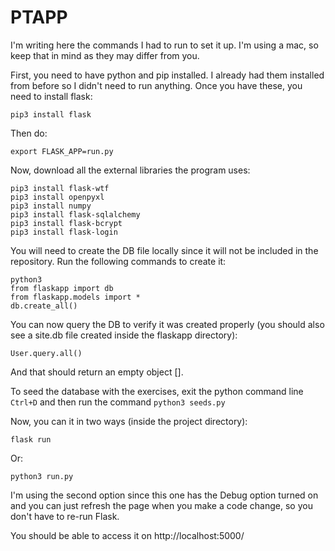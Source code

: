 # PTAPP
I'm writing here the commands I had to run to set it up. I'm using a mac, so keep that in mind as they may differ from you.

First, you need to have python and pip installed. I already had them installed from before so I didn't need to run anything. Once you have these, you need to install flask:

`pip3 install flask`

Then do:

`export FLASK_APP=run.py`

Now, download all the external libraries the program uses:

`pip3 install flask-wtf`<br/>
`pip3 install openpyxl`<br/>
`pip3 install numpy`<br/>
`pip3 install flask-sqlalchemy`<br/>
`pip3 install flask-bcrypt`<br/>
`pip3 install flask-login`<br/>

You will need to create the DB file locally since it will not be included in the repository. Run the following commands to create it:

`python3`<br/>
`from flaskapp import db`<br/>
`from flaskapp.models import *`<br/>
`db.create_all()`

You can now query the DB to verify it was created properly (you should also see a site.db file created inside the flaskapp directory):

`User.query.all()`

And that should return an empty object [].

To seed the database with the exercises, exit the python command line `Ctrl+D` and then run the command
`python3 seeds.py`

Now, you can it in two ways (inside the project directory):

`flask run`

Or:

`python3 run.py`

I'm using the second option since this one has the Debug option turned on and you can just refresh the page when you make a code change, so you don't have to re-run Flask.

You should be able to access it on http://localhost:5000/
